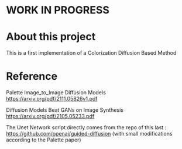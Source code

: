 # WORK IN PROGRESS


# About this project 
This is a first implementation of a Colorization Diffusion Based Method

# Reference
Palette Image_to_Image Diffusion Models https://arxiv.org/pdf/2111.05826v1.pdf


Diffusion Models Beat GANs on Image Synthesis https://arxiv.org/pdf/2105.05233.pdf 


The Unet Network script directly comes from the repo of this last : https://github.com/openai/guided-diffusion (with small modifications according to the Palette paper)
